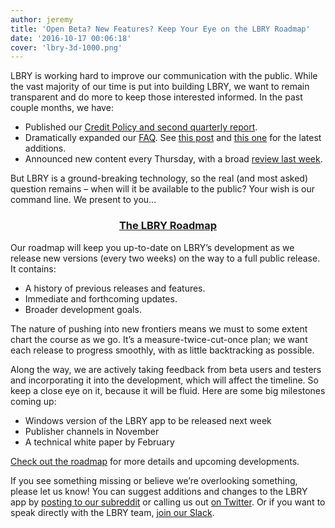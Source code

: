 ```yaml
---
author: jeremy
title: 'Open Beta? New Features? Keep Your Eye on the LBRY Roadmap'
date: '2016-10-17 00:06:18'
cover: 'lbry-3d-1000.png'
---
```

LBRY is working hard to improve our communication with the public. While the vast majority of our time is put into building LBRY, we want to remain transparent and do more to keep those interested informed. In the past couple months, we have:

- Published our [Credit Policy and second quarterly report](https://lbry.io/news/credit-policy-third-quarter-report).
- Dramatically expanded our [FAQ](https://lbry.io/faq). See [this post](https://lbry.io/news/reddit-ama-answers) and [this one](https://lbry.io/news/what-makes-lbry-different) for the latest additions.
- Announced new content every Thursday, with a broad [review last week](https://lbry.io/news/lbry-trailblazers).

But LBRY is a ground-breaking technology, so the real (and most asked) question remains – when will it be available to the public? Your wish is our command line. We present to you…

### <p style="text-align: center;">[The LBRY Roadmap](https://lbry.io/roadmap)</p>

Our roadmap will keep you up-to-date on LBRY’s development as we release new versions (every two weeks) on the way to a full public release. It contains:

- A history of previous releases and features. 
- Immediate and forthcoming updates.
- Broader development goals. 

The nature of pushing into new frontiers means we must to some extent chart the course as we go. It’s a measure-twice-cut-once plan; we want each release to progress smoothly, with as little backtracking as possible.

Along the way, we are actively taking feedback from beta users and testers and incorporating it into the development, which will affect the timeline. So keep a close eye on it, because it will be fluid. Here are some big milestones coming up:

- Windows version of the LBRY app to be released next week 
- Publisher channels in November
- A technical white paper by February 

[Check out the roadmap](https://lbry.io/roadmap) for more details and upcoming developments. 

If you see something missing or believe we’re overlooking something, please let us know! You can suggest additions and changes to the LBRY app by [posting to our subreddit](https://www.reddit.com/r/lbry/) or calling us out [on Twitter](https://twitter.com/lbryio). Or if you want to speak directly with the LBRY team, [join our Slack](http://slack.lbry.io/). 
